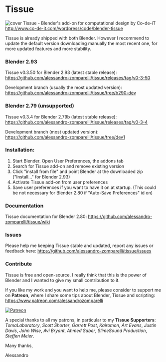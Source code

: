 # Tissue
![cover](http://www.co-de-it.com/wordpress/wp-content/uploads/2015/07/tissue_graphics.jpg)
Tissue - Blender's add-on for computational design by Co-de-iT
http://www.co-de-it.com/wordpress/code/blender-tissue

Tissue is already shipped with both Blender. However I recommend to update the default version downloading manually the most recent one, for more updated features and more stability.

### Blender 2.93

Tissue v0.3.50 for Blender 2.93 (latest stable release): https://github.com/alessandro-zomparelli/tissue/releases/tag/v0-3-50

Development branch (usually the most updated version): https://github.com/alessandro-zomparelli/tissue/tree/b290-dev

### Blender 2.79 (unsupported)

Tissue v0.3.4 for Blender 2.79b (latest stable release): https://github.com/alessandro-zomparelli/tissue/releases/tag/v0-3-4

Development branch (most updated version): https://github.com/alessandro-zomparelli/tissue/tree/dev1


### Installation:

1. Start Blender. Open User Preferences, the addons tab
2. Search for Tissue add-on and remove existing version
3. Click "install from file" and point Blender at the downloaded zip ("Install..." for Blender 2.93)
4. Activate Tissue add-on from user preferences
5. Save user preferences if you want to have it on at startup. (This could be not necessary for Blender 2.80 if "Auto-Save Preferences" id on)

### Documentation

Tissue documentation for Blender 2.80: https://github.com/alessandro-zomparelli/tissue/wiki


### Issues
Please help me keeping Tissue stable and updated, report any issues or feedback here: https://github.com/alessandro-zomparelli/tissue/issues

### Contribute
Tissue is free and open-source. I really think that this is the power of Blender and I wanted to give my small contribution to it.

If you like my work and you want to help me, please consider to support me on **Patreon**, where I share some tips about Blender, Tissue and scripting: https://www.patreon.com/alessandrozomparelli

[![Patreon](http://alessandrozomparelli.com/wp-content/uploads/2020/04/patreon-transparent-vector-small.png)](https://www.patreon.com/alessandrozomparelli)

A special thanks to all my patrons, in particular to my **Tissue Supporters**: *TomaLaboratory*, *Scott Shorter*, *Garrett Post*, *Kairomon*, *Art Evans*, *Justin Davis*, *John Wise*, *Avi Bryant*, *Ahmed Saber*, *SlimeSound Production*, *Steffen Meier*.

Many thanks,

Alessandro
